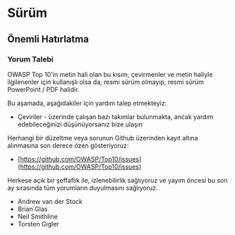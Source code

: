 # Sürüm

## Önemli Hatırlatma

### Yorum Talebi

OWASP Top 10'in metin hali olan bu kısım, çevirmenler ve metin haliyle ilgilenenler için kullanışlı olsa da, resmi sürüm olmayıp, resmi sürüm PowerPoint / PDF halidir.

Bu aşamada, aşağıdakiler için yardım talep etmekteyiz:

* Çeviriler - üzerinde çalışan bazı takımlar bulunmakta, ancak yardım edebileceğinizi düşünüyorsanız bize ulaşın

Herhangi bir düzeltme veya sorunun Github üzerinden kayıt altına alınmasına son derece özen gösteriyoruz:

* [https://github.com/OWASP/Top10/issues](https://github.com/OWASP/Top10/issues)

Herkese açık bir şeffaflık ile, izlenebilirlik sağlıyoruz ve yayım öncesi bu son ay sırasında tüm yorumların duyulmasını sağlıyoruz.

* Andrew van der Stock
* Brian Glas
* Neil Smithline
* Torsten Gigler
